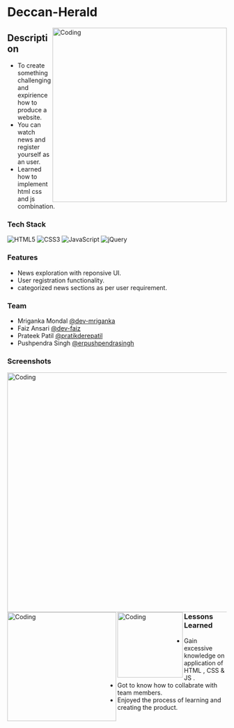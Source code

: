 # Deccan-Herald


<img align="right" alt="Coding" width="400" src="https://github.com/Dev-Mriganka/Deccan-Herald/blob/main/DH.jpg">


## Description





- To create something challenging and expirience how to produce a website.
- You can watch news and register yourself as an user.
- Learned how to implement html css and js combination.

### Tech Stack


![HTML5](https://img.shields.io/badge/html5-%23E34F26.svg?style=for-the-badge&logo=html5&logoColor=white)
![CSS3](https://img.shields.io/badge/css3-%231572B6.svg?style=for-the-badge&logo=css3&logoColor=white)
![JavaScript](https://img.shields.io/badge/javascript-%23323330.svg?style=for-the-badge&logo=javascript&logoColor=%23F7DF1E)
![jQuery](https://img.shields.io/badge/jquery-%230769AD.svg?style=for-the-badge&logo=jquery&logoColor=white)


### Features 

- News exploration with reponsive UI.
- User registration functionality.
- categorized news sections as per user requirement.

### Team 

- Mriganka Mondal   [@dev-mriganka](https://www.github.com/Dev-Mriganka)
- Faiz Ansari       [@dev-faiz]( https://github.com/dev-faiz)
- Prateek Patil     [@pratikderepatil](https://github.com/pratikderepatil)                                                 
- Pushpendra Singh  [@erpushpendrasingh]( https://github.com/erpushpendrasingh)


### Screenshots
<img align="left" alt="Coding" width="550" src="https://github.com/Dev-Mriganka/Deccan-Herald/blob/main/DH-L.png">
<img align="left" alt="Coding" width="250" src="https://github.com/Dev-Mriganka/Deccan-Herald/blob/main/DH-T.png">
<img align="left" alt="Coding" width="150" src="https://github.com/Dev-Mriganka/Deccan-Herald/blob/main/DH-M.png">


---

### Lessons Learned

- Gain excessive knowledge on application of HTML , CSS & JS .
- Got to know how to collabrate with team members.
- Enjoyed the process of learning and creating the product.


